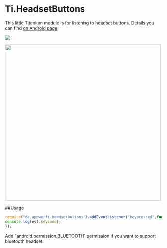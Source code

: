 Ti.HeadsetButtons
=================

This little Titanium module is for listening to headset buttons. Details you can find [on Android page](https://source.android.com/devices/accessories/headset/specification.html)

![](https://source.android.com/devices/accessories/headset/images/headset-circuit2.png)

<img src="http://theinstructional.s3.amazonaws.com/earphones/original-earphones.jpg" width=500 />

##Usage

```javascript
require("de.appwerft.headsetbuttons").addEventListener("keypressed",function(evt){
console.log(evt.keycode);
});
```
Add “android.permission.BLUETOOTH” permission if you want to support bluetooth headset.